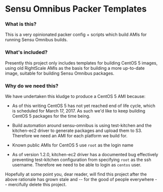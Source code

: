 # Sensu Omnibus Packer Templates

### What is this?

This is a very opinionated packer config + scripts which build AMIs for running
Sensu Omnibus builds.

### What's included?

Presently this project only includes templates for building CentOS 5 images,
using old RightScale AMIs as the basis for building a more up-to-date image,
suitable for building Sensu Omnibus packages.

### Why do we need this?

We have undertaken this kludge to produce a CentOS 5 AMI because:

* As of this writing CentOS 5 has not yet reached end of life cycle, which is
scheduled for March 17, 2017. As such we'd like to keep building CentOS 5
packages for the time being.

* Build automation around sensu-omnibus is using test-kitchen and the
  kitchen-ec2 driver to generate packages and upload them to S3. Therefore we
  need an AMI for each platform we build for.

* Known public AMIs for CentOS 5 use `root` as the login name

* As of version 1.2.0, kitchen-ec2 driver has a documented bug effectively
  preventing test-kitchen configuration from specifying `root` as the ssh
  username. Therefore we need to be able to login as `centos` user.

Hopefully at some point you, dear reader, will find this project after the above
rationale has grown stale and -- for the good of people everywhere -- mercifully
delete this project.